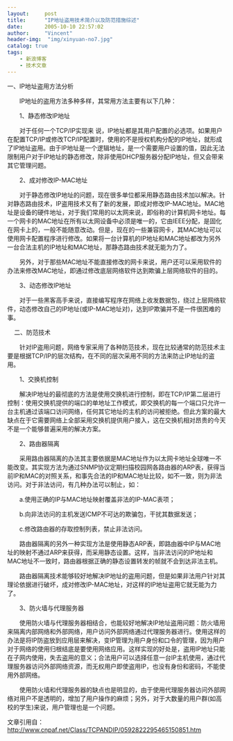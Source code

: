 ```yaml
---
layout:     post
title:      "IP地址盗用技术简介以及防范措施综述"
date:       2005-10-10 22:57:02
author:     "Vincent"
header-img:  "img/xinyuan-no7.jpg"
catalog: true
tags:
    - 新浪博客
    - 技术文章
---
```



一、IP地址盗用方法分析 

　　IP地址的盗用方法多种多样，其常用方法主要有以下几种： 

　　1、静态修改IP地址 

　　对于任何一个TCP/IP实现来 说，IP地址都是其用户配置的必选项。如果用户在配置TCP/IP或修改TCP/IP配置时，使用的不是授权机构分配的IP地址，就形成了IP地址盗用。由于IP地址是一个逻辑地址，是一个需要用户设置的值，因此无法限制用户对于IP地址的静态修改，除非使用DHCP服务器分配IP地址，但又会带来其它管理问题。 

　　2、成对修改IP-MAC地址 

　　对于静态修改IP地址的问题，现在很多单位都采用静态路由技术加以解决。针对静态路由技术，IP盗用技术又有了新的发展，即成对修改IP-MAC地址。MAC地址是设备的硬件地址，对于我们常用的以太网来说，即俗称的计算机网卡地址。每一个网卡的MAC地址在所有以太网设备中必须是唯一的，它由IEEE分配，是固化在网卡上的，一般不能随意改动。但是，现在的一些兼容网卡，其MAC地址可以使用网卡配置程序进行修改。如果将一台计算机的IP地址和MAC地址都改为另外一台合法主机的IP地址和MAC地址，那静态路由技术就无能为力了。 

　　另外，对于那些MAC地址不能直接修改的网卡来说，用户还可以采用软件的办法来修改MAC地址，即通过修改底层网络软件达到欺骗上层网络软件的目的。 

　　3、动态修改IP地址 

　　对于一些黑客高手来说，直接编写程序在网络上收发数据包，绕过上层网络软件，动态修改自己的IP地址(或IP-MAC地址对)，达到IP欺骗并不是一件很困难的事。 

    二、防范技术 

　　针对IP盗用问题，网络专家采用了各种防范技术，现在比较通常的防范技术主要是根据TCP/IP的层次结构，在不同的层次采用不同的方法来防止IP地址的盗用。 

　　1、交换机控制 

　　解决IP地址的最彻底的方法是使用交换机进行控制，即在TCP/IP第二层进行控制：使用交换机提供的端口的单地址工作模式，即交换机的每一个端口只允许一台主机通过该端口访问网络，任何其它地址的主机的访问被拒绝。但此方案的最大缺点在于它需要网络上全部采用交换机提供用户接入，这在交换机相对昂贵的今天不是一个能够普遍采用的解决方案。 

　　2、路由器隔离 

　　采用路由器隔离的办法其主要依据是MAC地址作为以太网卡地址全球唯一不能改变。其实现方法为通过SNMP协议定期扫描校园网各路由器的ARP表，获得当前IP和MAC的对照关系，和事先合法的IP和MAC地址比较，如不一致，则为非法访问。对于非法访问，有几种办法可以制止，如： 

　　a.使用正确的IP与MAC地址映射覆盖非法的IP-MAC表项； 

　　b.向非法访问的主机发送ICMP不可达的欺骗包，干扰其数据发送； 

　　c.修改路由器的存取控制列表，禁止非法访问。 

　　路由器隔离的另外一种实现方法是使用静态ARP表，即路由器中IP与MAC地址的映射不通过ARP来获得，而采用静态设置。这样，当非法访问的IP地址和MAC地址不一致时，路由器根据正确的静态设置转发的帧就不会到达非法主机。 

　　路由器隔离技术能够较好地解决IP地址的盗用问题，但是如果非法用户针对其理论依据进行破坏，成对修改IP-MAC地址，对这样的IP地址盗用它就无能为力了。 

　　3、防火墙与代理服务器 

　　使用防火墙与代理服务器相结合，也能较好地解决IP地址盗用问题：防火墙用来隔离内部网络和外部网络，用户访问外部网络通过代理服务器进行。使用这样的办法是将IP防盗放到应用层来解决，变IP管理为用户身份和口令的管理，因为用户对于网络的使用归根结底是要使用网络应用。这样实现的好处是，盗用IP地址只能在子网内使用，失去盗用的意义；合法用户可以选择任意一台IP主机使用，通过代理服务器访问外部网络资源，而无权用户即使盗用IP，也没有身份和密码，不能使用外部网络。 

　　使用防火墙和代理服务器的缺点也是明显的，由于使用代理服务器访问外部网络对用户不是透明的，增加了用户操作的麻烦；另外，对于大数量的用户群(如高校的学生)来说，用户管理也是一个问题。 

文章引用自：http://www.cnpaf.net/Class/TCPANDIP/0592822295465150851.htm



